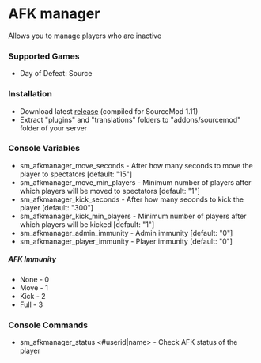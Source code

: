 # AFK manager

Allows you to manage players who are inactive

### Supported Games

* Day of Defeat: Source

### Installation

* Download latest [release](https://github.com/dronelektron/afk-manager/releases) (compiled for SourceMod 1.11)
* Extract "plugins" and "translations" folders to "addons/sourcemod" folder of your server

### Console Variables

* sm_afkmanager_move_seconds - After how many seconds to move the player to spectators [default: "15"]
* sm_afkmanager_move_min_players - Minimum number of players after which players will be moved to spectators [default: "1"]
* sm_afkmanager_kick_seconds - After how many seconds to kick the player [default: "300"]
* sm_afkmanager_kick_min_players - Minimum number of players after which players will be kicked [default: "1"]
* sm_afkmanager_admin_immunity - Admin immunity [default: "0"]
* sm_afkmanager_player_immunity - Player immunity [default: "0"]

##### AFK Immunity

* None - 0
* Move - 1
* Kick - 2
* Full - 3

### Console Commands

* sm_afkmanager_status <#userid|name> - Check AFK status of the player
